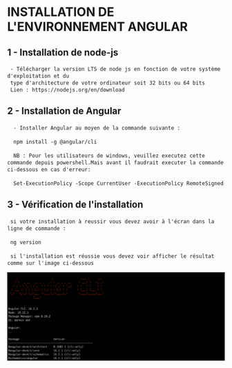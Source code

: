 # INSTALLATION DE L'ENVIRONNEMENT ANGULAR

## 1 - Installation de node-js
```
 - Télécharger la version LTS de node js en fonction de votre système d'exploitation et du
 type d'architecture de votre ordinateur soit 32 bits ou 64 bits
 Lien : https://nodejs.org/en/download
```

## 2 - Installation de Angular
```
  - Installer Angular au moyen de la commande suivante : 

  npm install -g @angular/cli

  NB : Pour les utilisateurs de windows, veuillez executez cette commande depuis powershell.Mais avant il faudrait executer la commande ci-dessous en cas d'erreur: 

  Set-ExecutionPolicy -Scope CurrentUser -ExecutionPolicy RemoteSigned
```


## 3 - Vérification de l'installation
```
 si votre installation à reussir vous devez avoir à l'écran dans la ligne de commande :

 ng version

 si l'installation est réussie vous devez voir afficher le résultat comme sur l'image ci-dessous 

```
 ![alt text for screen readers](angular-version-result.png "Angular version after ng-show")